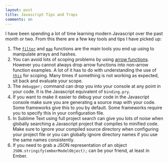 ```yaml
---
layout: post
title: Javascript Tips and Traps
comments: on
---
```

I have been spending a lot of time learning modern Javascript over the past month or two. From this there are a few key tools and tips I have picked up:

1. The [`filter`](https://developer.mozilla.org/en-US/docs/Web/JavaScript/Reference/Global_Objects/Array/filter) and [`map`](https://developer.mozilla.org/en-US/docs/Web/JavaScript/Reference/Global_Objects/Array/map) functions are the main tools you end up using to manipulate arrays and hashes.
2. You can avoid lots of scoping problems by using [arrow functions](https://developer.mozilla.org/en-US/docs/Web/JavaScript/Reference/Functions/Arrow_functions). However you cannot always drop arrow functions into non-arrow function examples. A lot of it has to do with understanding the use of [`this`](https://developer.mozilla.org/en-US/docs/Web/JavaScript/Reference/Operators/this) for scoping. Many times if something is not working as expected, sit back and evaluate your scope.
3. The `debugger;` command can drop you into your console at any point in your code. It is the Javascript equivalent of `binding.pry`.
4. If you want to make it easier to debug your code in the Javascript console make sure you are generating a source map with your code. Some frameworks give this to you by default. Some frameworks require you to specify this in your configuration file.
5. In Sublime Text using full project search can give you lots of noise when globally searching a Javascript project that compiles to minified code. Make sure to ignore your compiled source directory when configuring your project file or you can globally ignore directory names if you use the same names consistently.
6. If you need to grab a JSON representation of an object `JSON.stringify(emberModelObject);` can be your friend, at least in Ember.
